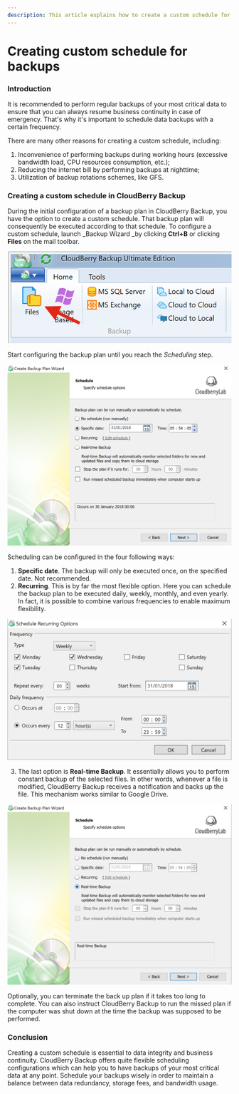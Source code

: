 ```yaml
---
description: This article explains how to create a custom schedule for backups
---
```


# Creating custom schedule for backups

### Introduction

It is recommended to perform regular backups of your most critical data to ensure that you can always resume business continuity in case of emergency. That's why it's important to schedule data backups with a certain frequency. 

There are many other reasons for creating a custom schedule, including:

1. Inconvenience of performing backups during working hours \(excessive bandwidth load, CPU resources consumption, etc.\);
2. Reducing the internet bill by performing backups at nighttime;
3. Utilization of backup rotations schemes, like GFS. 

### Creating a custom schedule in CloudBerry Backup

During the initial configuration of a backup plan in CloudBerry Backup, you have the option to create a custom schedule. That backup plan will consequently be executed according to that schedule. To configure a custom schedule, launch _Backup Wizard _by clicking **Ctrl+B** or clicking **Files** on the mail toolbar.

![](../../.gitbook/assets/screen-shot-2018-01-30-at-18.10.03.png)

Start configuring the backup plan until you reach the _Scheduling_ step.

![](../../.gitbook/assets/screen-shot-2018-01-30-at-18.15.37.png)

Scheduling can be configured in the four following ways:

1. **Specific date**. The backup will only be executed once, on the specified date. Not recommended.
2. **Recurring**. This is by far the most flexible option. Here you can schedule the backup plan to be executed daily, weekly, monthly, and even yearly. In fact, it is  possible to combine various frequencies to enable maximum flexibility.

![](../../.gitbook/assets/screen-shot-2018-01-30-at-18.25.37.png)

3. The last option is **Real-time Backup**. It essentially allows you to perform constant backup of the selected files. In other words, whenever a file is modified, CloudBerry Backup receives a notification and backs up the file. This mechanism works similar to Google Drive.  

![](../../.gitbook/assets/screen-shot-2018-01-30-at-18.31.13.png)

Optionally, you can terminate the back up plan if it takes too long to complete. You can also instruct CloudBerry Backup to run the missed plan if the computer was shut down at the time the backup was supposed to be performed. 

### Conclusion

Creating a custom schedule is essential to data integrity and business continuity. CloudBerry Backup offers  quite flexible scheduling configurations which can help you to have backups of your most critical data at any point. Schedule your backups wisely in order to maintain a balance between data redundancy, storage fees, and bandwidth usage.

